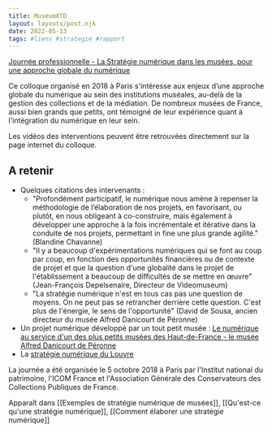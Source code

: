 ```yaml
---
title: MuseumXTD
layout: layouts/post.njk
date: 2022-05-13
tags: #liens #strategie #rapport
---
```


[Journée professionnelle - La Stratégie numérique dans les musées, pour une approche globale du numérique](https://www.culture.gouv.fr/Thematiques/Musees/Les-musees-en-France/Les-politiques-des-musees-de-France/Colloques-et-journees-d-etudes-des-musees-de-France/Publications-colloques/Journee-professionnelle-La-strategie-numerique-dans-les-musees-Paris-05-10-2018) 

Ce colloque organisé en 2018 à Paris s'intéresse aux enjeux d’une approche globale du numérique au sein des institutions muséales, au-delà de la gestion des collections et de la médiation.  De nombreux musées de France, aussi bien grands que petits, ont témoigné de leur expérience quant à l'intégration du numérique en leur sein. 

Les vidéos des interventions peuvent être retrouvées directement sur la page internet du colloque.  

## A retenir
- Quelques citations des intervenants :
	- "Profondément participatif, le numérique nous amène à repenser la méthodologie de l’élaboration de nos projets, en favorisant, ou plutôt, en nous obligeant à co-construire, mais également à développer une approche à la fois incrémentale et itérative dans la conduite de nos projets, permettant in fine une plus grande agilité." (Blandine Chavanne)
	- "Il y a beaucoup d'expérimentations numériques qui se font au coup par coup, en fonction des opportunités financières ou de contexte de projet et que la question d'une globalité dans le projet de l'établissement a beaucoup de difficultés de se mettre en œuvre" (Jean-François Depelsenaire, Directeur de Videomuseum)
	- "La stratégie numérique n'est en tous cas pas une question de moyens. On ne peut pas se retrancher derrière cette question. C'est plus de l'énergie, le sens de l'opportunité" (David de Sousa, ancien directeur du musée Alfred Danicourt de Péronne)
- Un projet numérique développé par un tout petit musée : [Le numérique au service d'un des plus petits musées des Haut-de-France - le musée Alfred Danicourt de Péronne](https://www.culture.gouv.fr/Media/Thematiques/Musees/Colloques-Journees-d-etudes/Strategie-numerique-dans-les-musees/Intervention-de-M.-David-de-Sousa)
- La [stratégie numérique du Louvre](https://www.culture.gouv.fr/Media/Thematiques/Musees/Colloques-Journees-d-etudes/Strategie-numerique-dans-les-musees/Presentation-de-Mme-Marion-Oechsli)

La journée a été organisée le 5 octobre 2018 à Paris par l'Institut national du patrimoine, l'ICOM France et l'Association Générale des Conservateurs des Collections Publiques de France.  


Apparaît dans [[Exemples de stratégie numérique de musées]], [[Qu'est-ce qu'une stratégie numérique]], [[Comment élaborer une stratégie numérique]]